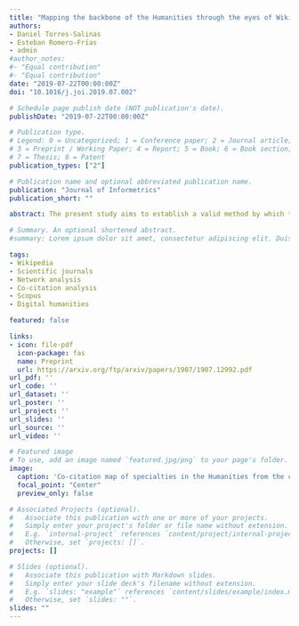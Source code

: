 ```yaml
---
title: "Mapping the backbone of the Humanities through the eyes of Wikipedia"
authors:
- Daniel Torres-Salinas
- Esteban Romero-Frías
- admin
#author_notes:
#- "Equal contribution"
#- "Equal contribution"
date: "2019-07-22T00:00:00Z"
doi: "10.1016/j.joi.2019.07.002"

# Schedule page publish date (NOT publication's date).
publishDate: "2019-07-22T00:00:00Z"

# Publication type.
# Legend: 0 = Uncategorized; 1 = Conference paper; 2 = Journal article;
# 3 = Preprint / Working Paper; 4 = Report; 5 = Book; 6 = Book section;
# 7 = Thesis; 8 = Patent
publication_types: ["2"]

# Publication name and optional abbreviated publication name.
publication: "Journal of Informetrics"
publication_short: ""

abstract: The present study aims to establish a valid method by which to apply the co-citation methodology to Wikipedia article references and, subsequently, to map these relationships between scientific papers. This method, originally applied to scientific literature, will be transferred to the digital environment of collective knowledge generation. To this end, a dataset containing Wikipedia references collected from Altmetric and Scopus’ Journal Metrics journals has been used. The articles have been categorized according to the disciplines and specialties established in the All Science Journal Classification (ASJC). They have also been grouped by journal of publication. A set of articles in the Humanities, comprising 25555 Wikipedia articles with 41655 references to 32245 resources, has been selected. Finally, a descriptive statistical study has been conducted and co-citations have been mapped using networks and indicators of degree and betweenness centrality.

# Summary. An optional shortened abstract.
#summary: Lorem ipsum dolor sit amet, consectetur adipiscing elit. Duis posuere tellus ac convallis placerat. Proin tincidunt magna sed ex sollicitudin condimentum.

tags:
- Wikipedia
- Scientific journals
- Network analysis
- Co-citation analysis
- Scopus
- Digital humanities

featured: false

links:
- icon: file-pdf
  icon-package: fas
  name: Preprint
  url: https://arxiv.org/ftp/arxiv/papers/1907/1907.12992.pdf
url_pdf: ''
url_code: ''
url_dataset: ''
url_poster: ''
url_project: ''
url_slides: ''
url_source: ''
url_video: ''

# Featured image
# To use, add an image named `featured.jpg/png` to your page's folder. 
image:
  caption: 'Co-citation map of specialties in the Humanities from the co-citations received from Wikipedia entries during the period 2007–2017 using the Pathfinder algorithm'
  focal_point: "Center"
  preview_only: false

# Associated Projects (optional).
#   Associate this publication with one or more of your projects.
#   Simply enter your project's folder or file name without extension.
#   E.g. `internal-project` references `content/project/internal-project/index.md`.
#   Otherwise, set `projects: []`.
projects: []

# Slides (optional).
#   Associate this publication with Markdown slides.
#   Simply enter your slide deck's filename without extension.
#   E.g. `slides: "example"` references `content/slides/example/index.md`.
#   Otherwise, set `slides: ""`.
slides: ""
---
```

